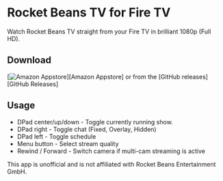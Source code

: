 # Rocket Beans TV for Fire TV

Watch Rocket Beans TV straight from your Fire TV in brilliant 1080p (Full HD).

## Download
[![Amazon Appstore](https://images-na.ssl-images-amazon.com/images/G/01/mobile-apps/devportal2/res/images/amazon-underground-app-us-white.png)][Amazon Appstore]
or from the [GitHub releases][GitHub Releases]

## Usage
 - DPad center/up/down - Toggle currently running show.
 - DPad right - Toggle chat (Fixed, Overlay, Hidden)
 - DPad left - Toggle schedule
 - Menu button - Select stream quality
 - Rewind / Forward - Switch camera if multi-cam streaming is active

This app is unofficial and is not affiliated with Rocket Beans Entertainment GmbH.
